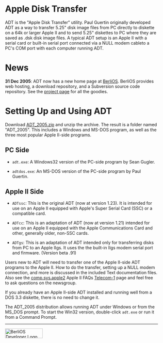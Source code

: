 Apple Disk Transfer
===================

ADT is the "Apple Disk Transfer" utility. Paul Guertin originally developed
ADT as a way to transfer 5.25" disk image files from PC directly to diskette
on a 64k or larger Apple II and to send 5.25" diskettes to PC where they are
saved as .dsk disk image files. A typical ADT setup is an Apple II with a
serial card or built-in serial port connected via a NULL modem cableto a PC's
COM port with each computer running ADT.

News
====

**31 Dec 2005**: ADT now has a new home page at
[BerliOS](http://developer.berlios.de/). BerliOS provides web hosting, a
download repository, and a Subversion source code repository. See the [project
page](http://developer.berlios.de/projects/adt/) for all the goodies.

Setting Up and Using ADT
========================

Download [ADT\_2005.zip](http://download.berlios.de/adt/ADT_2005.zip) and
unzip the archive. The result is a folder named "ADT_2005". This includes a
Windows and MS-DOS program, as well as the three most popular Apple II-side
programs.

PC Side
-------

* `adt.exe`: A Windows32 version of the PC-side program by Sean Gugler.

* `adtdos.exe`: An MS-DOS version of the PC-side program by Paul Guertin.

Apple II Side
-------------

* `ADTssc`: This is the original ADT (now at version 1.23). It is intended for
  use on an Apple II equipped with Apple's Super Serial Card (SSC) or a
  compatible card.
  
* `ADTcc`: This is an adaptation of ADT (now at version 1.21) intended 
  for use on an Apple II equipped with the Apple Communications Card 
  and other, generally older, non-SSC cards.
  
* `ADTgs`:   This is an adaptation of ADT intended only for transferring 
  disks from PC to an Apple IIgs. It uses the the built-in IIgs modem 
  serial port and firmware. (Version beta .91)

Users new to ADT will need to transfer one of the Apple II-side ADT programs
to the Apple II. How to do the transfer, setting up a NULL modem connection,
and more is discussed in the included Text documentation files. Also see the
[comp.sys.apple2](news:comp.sys.apple2) Apple II FAQs
[Telecom-1](http://home.swbell.net/rubywand/Csa2T1TCOM.html) page and feel
free to ask questions on the newsgroup.

If you already have an Apple II-side ADT installed and running well from a DOS
3.3 diskette, there is no need to change it.

The ADT\_2005 distribution allows running ADT under Windows or from the MS_DOS
prompt. To start the Win32 version, double-click `adt.exe` or run it from a
Command Prompt.

---

<a href="http://developer.berlios.de" title="BerliOS Developer"> <img src="http://developer.berlios.de/bslogo.php?group_id=5617" width="124px" height="32px" border="0" alt="BerliOS Developer Logo"></a>
